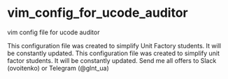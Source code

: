 # vim_config_for_ucode_auditor
vim config file for ucode auditor


This configuration file was created to simplify Unit Factory students. It will be constantly updated. This configuration file was created to simplify unit factor students. It will be constantly updated. Send me all offers to Slack (ovoitenko) or Telegram (@glnt_ua)
